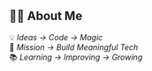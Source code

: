 ## 👨‍💻 About Me  

💡 *Ideas → Code → Magic*  
🎯 *Mission → Build Meaningful Tech*  
📚 *Learning → Improving → Growing*
